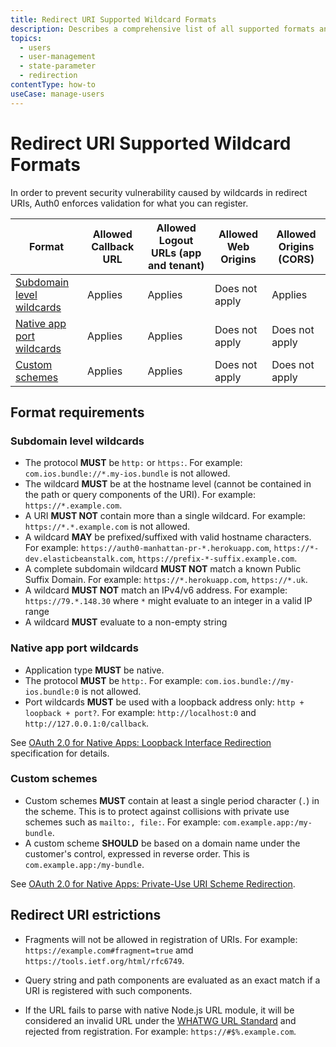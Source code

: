 ```yaml
---
title: Redirect URI Supported Wildcard Formats
description: Describes a comprehensive list of all supported formats and the validation rules enforced to ensure that there is no wildcard vulnerability in redirect URIs.
topics:
  - users
  - user-management
  - state-parameter
  - redirection
contentType: how-to
useCase: manage-users
---
```

# Redirect URI Supported Wildcard Formats

In order to prevent security vulnerability caused by wildcards in redirect URIs, Auth0 enforces validation for what you can register. 

| Format | Allowed Callback URL | Allowed Logout URLs (app and tenant) | Allowed Web Origins | Allowed Origins (CORS) |
| -- | -- | -- | -- | -- |
| [Subdomain level wildcards](#subdomain-level-wildcards) | Applies | Applies | Does not apply | Applies |
| [Native app port wildcards](#native-app-port-wildcards) | Applies | Applies | Does not apply | Does not apply | 
| [Custom schemes](#custom-schemes) | Applies | Applies | Does not apply | Does not apply |

## Format requirements

### Subdomain level wildcards

* The protocol **MUST** be `http:` or `https:`. For example: `com.ios.bundle://*.my-ios.bundle` is not allowed.
* The wildcard **MUST** be at the hostname level (cannot be contained in the path or query components of the URI). For example: `https://*.example.com`.
* A URI **MUST NOT** contain more than a single wildcard. For example: `https://*.*.example.com` is not allowed.
* A wildcard **MAY** be prefixed/suffixed with valid hostname characters. For example: `https://auth0-manhattan-pr-*.herokuapp.com`, `https://*-dev.elasticbeanstalk.com`, `https://prefix-*-suffix.example.com`.
* A complete subdomain wildcard **MUST NOT** match a known Public Suffix Domain. For example: `https://*.herokuapp.com`, `https://*.uk`.
* A wildcard **MUST NOT** match an IPv4/v6 address. For example: `https://79.*.148.30` where `*` might evaluate to an integer in a valid IP range
* A wildcard **MUST** evaluate to a non-empty string

### Native app port wildcards

* Application type **MUST** be native. 
* The protocol **MUST** be `http:`. For example: `com.ios.bundle://my-ios.bundle:0` is not allowed. 
* Port wildcards **MUST** be used with a loopback address only: `http + loopback + port?`. For example: `http://localhost:0` and `http://127.0.0.1:0/callback`. 

See [OAuth 2.0 for Native Apps: Loopback Interface Redirection](https://tools.ietf.org/html/bcp212#section-7.3) specification for details.

### Custom schemes

* Custom schemes **MUST** contain at least a single period character (`.`) in the scheme. This is to protect against collisions with private use schemes such as `mailto:, file:`. For example: `com.example.app:/my-bundle`. 
* A custom scheme **SHOULD** be based on a domain name under the customer's control, expressed in reverse order. This is `com.example.app:/my-bundle`.

See [OAuth 2.0 for Native Apps: Private-Use URI Scheme Redirection](https://tools.ietf.org/html/bcp212#section-7.1).

## Redirect URI estrictions

* Fragments will not be allowed in registration of URIs. For example: `https://example.com#fragment=true` amd `https://tools.ietf.org/html/rfc6749`.

* Query string and path components are evaluated as an exact match if a URI is registered with such components. 

* If the URL fails to parse with native Node.js URL module, it will be considered an invalid URL under the [WHATWG URL Standard](https://url.spec.whatwg.org/) and rejected from registration. For example: `https://#$%.example.com`.